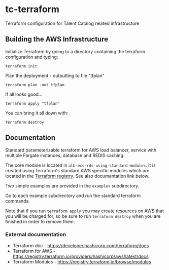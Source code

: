 # tc-terraform
Terraform configuration for Talent Catalog related infrastructure

## Building the AWS Infrastructure

Initialize Terraform by going to a directory containing the terraform configuration and typing:

```
terraform init
```

Plan the deployment - outputting to file "tfplan"
```
terraform plan -out tfplan
```

If all looks good...
```
terraform apply "tfplan"
```


You can bring it all down with:
```
terraform destroy
```

## Documentation
Standard parameterizable terraform for AWS load balancer, service with multiple Fargate 
instances, database and REDIS caching.

The core module is located in `alb-ecs-rds-using-standard-modules`. It is created using Terraform's
standard AWS specific modules which are located in the 
[Terraform registry](https://registry.terraform.io/).
See also documentation link below.
       
Two simple examples are provided in the `examples` subdirectory.

Go to each example subdirectory and run the standard terraform commands.
                                                                           
Note that if you run `terraform apply` you may create resources on AWS that you will be charged 
for, so be sure to run `terraform destroy` when you are finished in order to remove them.

### External documentation
* Terraform doc - https://developer.hashicorp.com/terraform/docs
* Terraform for AWS - https://registry.terraform.io/providers/hashicorp/aws/latest/docs
* Terraform Modules - https://registry.terraform.io/browse/modules
